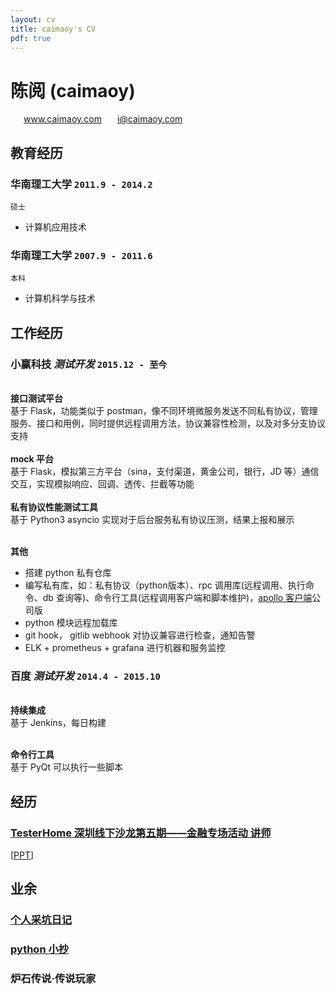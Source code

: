 ```yaml
---
layout: cv
title: caimaoy's CV
pdf: true
---
```

# 陈阅 (__caimaoy__)

<div id="webaddress">
<i class="fi-home" style="margin-left:1em"></i>
<a href="http://www.caimaoy.com" style="margin-left:0.5em">www.caimaoy.com</a>
<i class="fi-mail" style="margin-left:1em"></i>
<a href="mailto:i@caimaoy.com" style="margin-left:0.5em">i@caimaoy.com</a>
</div>

## 教育经历

### __华南理工大学__ `2011.9 - 2014.2`
```
硕士
```
- 计算机应用技术

### __华南理工大学__ `2007.9 - 2011.6`
```
本科
```
- 计算机科学与技术

## 工作经历

### __小赢科技__  _测试开发_ `2015.12 - 至今`
<br>__接口测试平台__<br>
基于 Flask，功能类似于 postman，像不同环境微服务发送不同私有协议，管理服务、接口和用例，同时提供远程调用方法，协议兼容性检测，以及对多分支协议支持<br>
<br>__mock 平台__ <br>
基于 Flask，模拟第三方平台（sina，支付渠道，黄金公司，银行，JD 等）通信交互，实现模拟响应、回调、透传、拦截等功能<br>
<br>__私有协议性能测试工具__ <br>
基于 Python3 asyncio 实现对于后台服务私有协议压测，结果上报和展示<br>

<br>__其他__ <br>
- 搭建 python 私有仓库
- 编写私有库，如：私有协议（python版本）、rpc 调用库(远程调用、执行命令、db 查询等)、命令行工具(远程调用客户端和脚本维护)，[apollo 客户端](https://github.com/filamoon/pyapollo/graphs/contributors)公司版
- python 模块远程加载库
- git hook， gitlib webhook 对协议兼容进行检查，通知告警
- ELK + prometheus + grafana 进行机器和服务监控


### __百度__  _测试开发_ `2014.4 - 2015.10`
<br>__持续集成__<br>
基于 Jenkins，每日构建<br>

<br>__命令行工具__<br>
基于 PyQt 可以执行一些脚本


## 经历

### [TesterHome 深圳线下沙龙第五期——金融专场活动 讲师](https://testerhome.com/topics/11003)
[[PPT](https://pan.baidu.com/s/1sl9fwoX#list/path=%2FTesterHome%E7%AC%AC%E4%BA%94%E6%9C%9F%E9%87%91%E8%9E%8D%E4%B8%93%E5%9C%BAPPT)]

## 业余

### [__个人采坑日记__](http://caimaoy.com/caimaoy_gitbook/)
### [__python 小抄__](http://caimaoy.com/pysheeet/)
### 炉石传说·传说玩家


<!-- ### Footer

Last updated: May 2018 -->
